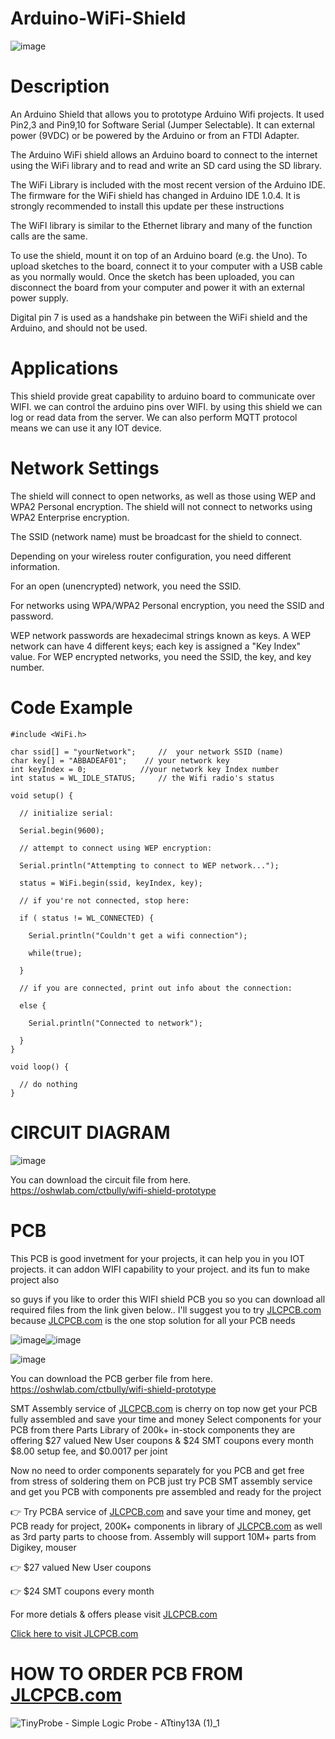 # Arduino-WiFi-Shield

![image](https://user-images.githubusercontent.com/19898602/161432558-aa1b4767-cf29-4ba7-adf0-6c5fe9f9e76e.png)


# Description

An Arduino Shield that allows you to prototype Arduino Wifi projects. It used Pin2,3 and Pin9,10 for Software Serial (Jumper Selectable). It can external power (9VDC) or be powered by the Arduino or from an FTDI Adapter.


The Arduino WiFi shield allows an Arduino board to connect to the internet using the WiFi library and to read and write an SD card using the SD library.

The WiFi Library is included with the most recent version of the Arduino IDE. The firmware for the WiFi shield has changed in Arduino IDE 1.0.4. It is strongly recommended to install this update per these instructions

The WiFI library is similar to the Ethernet library and many of the function calls are the same.

To use the shield, mount it on top of an Arduino board (e.g. the Uno). To upload sketches to the board, connect it to your computer with a USB cable as you normally would. Once the sketch has been uploaded, you can disconnect the board from your computer and power it with an external power supply.

Digital pin 7 is used as a handshake pin between the WiFi shield and the Arduino, and should not be used.

# Applications
This shield provide great capability to arduino board to communicate over WIFI.
we can control the arduino pins over WIFI.
by using this shield we can log or read data from the server.
We can also perform MQTT protocol means we can use it any IOT device.



# Network Settings

The shield will connect to open networks, as well as those using WEP and WPA2 Personal encryption. The shield will not connect to networks using WPA2 Enterprise encryption.

The SSID (network name) must be broadcast for the shield to connect.

Depending on your wireless router configuration, you need different information.

For an open (unencrypted) network, you need the SSID.

For networks using WPA/WPA2 Personal encryption, you need the SSID and password.

WEP network passwords are hexadecimal strings known as keys. A WEP network can have 4 different keys; each key is assigned a "Key Index" value. For WEP encrypted networks, you need the SSID, the key, and key number.

# Code Example

```
#include <WiFi.h>

char ssid[] = "yourNetwork";     //  your network SSID (name)
char key[] = "ABBADEAF01";    // your network key
int keyIndex = 0;            //your network key Index number
int status = WL_IDLE_STATUS;     // the Wifi radio's status

void setup() {

  // initialize serial:

  Serial.begin(9600);

  // attempt to connect using WEP encryption:

  Serial.println("Attempting to connect to WEP network...");

  status = WiFi.begin(ssid, keyIndex, key);

  // if you're not connected, stop here:

  if ( status != WL_CONNECTED) {

    Serial.println("Couldn't get a wifi connection");

    while(true);

  }

  // if you are connected, print out info about the connection:

  else {

    Serial.println("Connected to network");

  }
}

void loop() {

  // do nothing
}
```


# CIRCUIT DIAGRAM

![image](https://user-images.githubusercontent.com/19898602/161432701-d2169259-2846-46af-859c-17fe39f715b4.png)

You can download the circuit file from here.
https://oshwlab.com/ctbully/wifi-shield-prototype

# PCB 


This PCB is good invetment for your projects, it can help you in you IOT projects.
it can addon WIFI capability to your project. and its fun to make project also

so guys if you like to order this WIFI shield PCB you so you can download all required files from the link given below..
I'll suggest you to try [JLCPCB.com](https://jlcpcb.com/IAT)  because [JLCPCB.com](https://jlcpcb.com/IAT)   is the one stop solution for all your PCB needs



![image](https://user-images.githubusercontent.com/19898602/161432783-13b4103f-63a2-463b-b0b3-7177a8dd6d80.png)![image](https://user-images.githubusercontent.com/19898602/161432804-4e565071-fa81-45b2-ab9c-6f9fff49cf8c.png)


![image](https://user-images.githubusercontent.com/19898602/161432834-8a6c6ec5-7512-47ca-a4f3-8b16107879c0.png)

You can download the PCB gerber file from here.
https://oshwlab.com/ctbully/wifi-shield-prototype



SMT Assembly service of [JLCPCB.com](https://jlcpcb.com/IAT) is cherry on top now get your PCB fully assembled and save your time and money
Select components for your PCB from there Parts Library of 200k+ in-stock components
they are offering $27 valued New User coupons  & $24 SMT coupons every month
$8.00 setup fee, and $0.0017  per joint

Now no need to order components separately for you PCB and get free from stress of soldering them on PCB just try PCB SMT assembly service and get you PCB with components pre assembled and ready for the project


👉 Try PCBA service of [JLCPCB.com](https://jlcpcb.com/IAT) and save your time and money, get PCB ready for project, 200K+ components in library of [JLCPCB.com](https://jlcpcb.com/IAT) as well as 3rd party         parts to choose from. 
    Assembly will support 10M+ parts from Digikey, mouser
    
👉 $27 valued New User coupons 

👉 $24 SMT coupons every month


For more detials & offers please visit [JLCPCB.com](https://jlcpcb.com/IAT)


[Click here to visit JLCPCB.com](https://jlcpcb.com/IAT)

# HOW TO ORDER PCB FROM [JLCPCB.com](https://jlcpcb.com/IAT)

![TinyProbe - Simple Logic Probe - ATtiny13A (1)_1](https://user-images.githubusercontent.com/19898602/161423592-ab74d959-b412-4c82-8af1-d26c57d794fd.gif)



